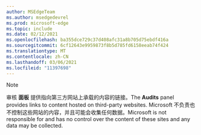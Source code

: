 ```yaml
---
author: MSEdgeTeam
ms.author: msedgedevrel
ms.prod: microsoft-edge
ms.topic: include
ms.date: 02/12/2021
ms.openlocfilehash: ba355dce729c37d408afc31a8b705d75ebdf416a
ms.sourcegitcommit: 6cf12643e9959873f8b5d785fd6158eeab74f424
ms.translationtype: MT
ms.contentlocale: zh-CN
ms.lasthandoff: 03/06/2021
ms.locfileid: "11397698"
---
```

> [!NOTE]
> <span data-ttu-id="0e92b-101">审核 **面板** 提供指向第三方网站上承载的内容的链接。</span><span class="sxs-lookup"><span data-stu-id="0e92b-101">The **Audits** panel provides links to content hosted on third-party websites.</span></span>  <span data-ttu-id="0e92b-102">Microsoft 不负责也不控制这些网站的内容，并且可能会收集任何数据。</span><span class="sxs-lookup"><span data-stu-id="0e92b-102">Microsoft is not responsible for and has no control over the content of these sites and any data may be collected.</span></span>  
> 

<!-- links -->  
